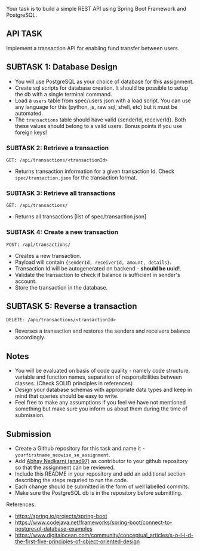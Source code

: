 Your task is to build a simple REST API using Spring Boot Framework and PostgreSQL.

## API TASK

Implement a transaction API for enabling fund transfer between users.

## SUBTASK 1: Database Design

- You will use PostgreSQL as your choice of database for this assignment.
- Create sql scripts for database creation. It should be possible to setup the db with a single terminal command.
- Load a `users` table from spec/users.json with a load script. You can use any language for this (python, js, raw sql, shell, etc) but it must be automated.
- The `transactions` table should have valid {senderId, receiverId}. Both these values should belong to a valid users. Bonus points if you use foreign keys!

### SUBTASK 2: Retrieve a transaction

`GET: /api/transactions/<transactionId>`

- Returns transaction information for a given transaction Id. Check `spec/transaction.json` for the transaction format.

### SUBTASK 3: Retrieve all transactions

`GET: /api/transactions/`

- Returns all transactions [list of spec/transaction.json]

### SUBTASK 4: Create a new transaction

`POST: /api/transactions/`

- Creates a new transaction.
- Payload will contain `{senderId, receiverId, amount, details}`.
- Transaction Id will be autogenerated on backend - **should be uuid!**.
- Validate the transaction to check if balance is sufficient in sender's account.
- Store the transaction in the database.

## SUBTASK 5: Reverse a transaction

`DELETE: /api/transactions/<transactionId>`

- Reverses a transaction and restores the senders and receivers balance accordingly.

## Notes

- You will be evaluated on basis of code quality - namely code structure, variable and function names, separation of responsibilities between classes. (Check SOLID principles in references)
- Design your database schemas with appropriate data types and keep in mind that queries should be easy to write.
- Feel free to make any assumptions if you feel we have not mentioned something but make sure you inform us about them during the time of submission.

## Submission

- Create a Github repository for this task and name it - `yourfirstname_neowise_se_assignment`.
- Add [Abhay Nadkarni (anad97)](https://github.com/anad97) as contributor to your github repository so that the assignment can be reviewed.
- Include this README in your repository and add an additional section describing the steps requried to run the code.
- Each change should be submitted in the form of well labelled commits.
- Make sure the PostgreSQL db is in the repository before submitting.

References:

- https://spring.io/projects/spring-boot
- https://www.codejava.net/frameworks/spring-boot/connect-to-postgresql-database-examples
- https://www.digitalocean.com/community/conceptual_articles/s-o-l-i-d-the-first-five-principles-of-object-oriented-design
